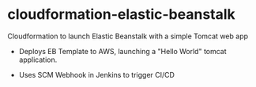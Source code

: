 # cloudformation-elastic-beanstalk
Cloudformation to launch Elastic Beanstalk with a simple Tomcat web app

* Deploys EB Template to AWS, launching a "Hello World" tomcat application. 

* Uses SCM Webhook in Jenkins to trigger CI/CD